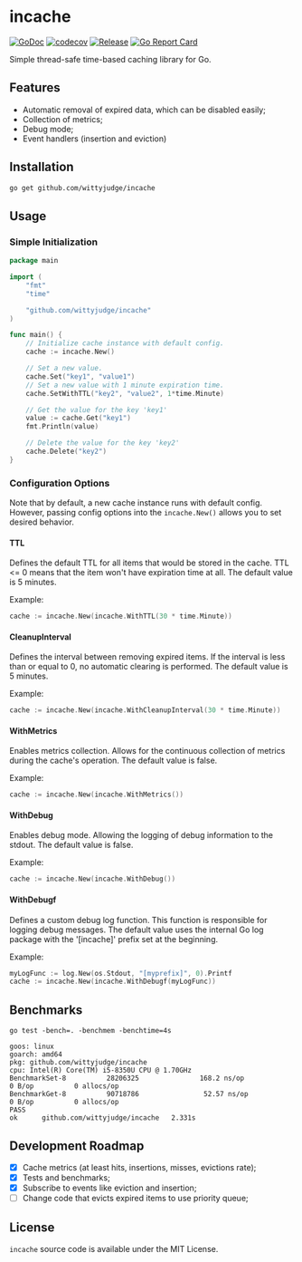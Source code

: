 # incache

[![GoDoc](https://godoc.org/github.com/wittyjudge/incache?status.png)](https://godoc.org/github.com/wittyjudge/incache)
[![codecov](https://codecov.io/gh/WIttyJudge/incache/graph/badge.svg)](https://codecov.io/gh/WIttyJudge/incache)
[![Release](https://img.shields.io/github/v/release/wittyjudge/incache)](https://github.com/WIttyJudge/incache/releases)
[![Go Report Card](https://goreportcard.com/badge/github.com/wittyjudge/incache)](https://goreportcard.com/report/github.com/wittyjudge/incache)

Simple thread-safe time-based caching library for Go.

## Features

- Automatic removal of expired data, which can be disabled easily;
- Collection of metrics;
- Debug mode;
- Event handlers (insertion and eviction)

## Installation

```bash
go get github.com/wittyjudge/incache
```

## Usage

### Simple Initialization

```go
package main

import (
	"fmt"
	"time"

	"github.com/wittyjudge/incache"
)

func main() {
	// Initialize cache instance with default config.
	cache := incache.New()

	// Set a new value.
	cache.Set("key1", "value1")
	// Set a new value with 1 minute expiration time.
	cache.SetWithTTL("key2", "value2", 1*time.Minute)

	// Get the value for the key 'key1'
	value := cache.Get("key1")
	fmt.Println(value)

	// Delete the value for the key 'key2'
	cache.Delete("key2")
}
```

### Configuration Options

Note that by default, a new cache instance runs with default config.
However, passing config options into the `incache.New()` allows you to set desired
behavior.

#### TTL

Defines the default TTL for all items that would be stored in
the cache. TTL <= 0 means that the item won't have expiration time at all.
The default value is 5 minutes.

Example:

```go
cache := incache.New(incache.WithTTL(30 * time.Minute))
```

#### CleanupInterval

Defines the interval between removing expired items.
If the interval is less than or equal to 0, no automatic clearing is performed.
The default value is 5 minutes.

Example:

```go
cache := incache.New(incache.WithCleanupInterval(30 * time.Minute))
```

#### WithMetrics

Enables metrics collection.
Allows for the continuous collection of metrics during the cache's operation.
The default value is false.

Example:

```go
cache := incache.New(incache.WithMetrics())
```

#### WithDebug 

Enables debug mode.
Allowing the logging of debug information to the stdout.
The default value is false.

Example:

```go
cache := incache.New(incache.WithDebug())
```

#### WithDebugf

Defines a custom debug log function.
This function is responsible for logging debug messages.
The default value uses the internal Go log package with the '[incache]' prefix set at the beginning.

Example:

```go
myLogFunc := log.New(os.Stdout, "[myprefix]", 0).Printf
cache := incache.New(incache.WithDebugf(myLogFunc))
```

## Benchmarks

```
go test -bench=. -benchmem -benchtime=4s

goos: linux
goarch: amd64
pkg: github.com/wittyjudge/incache
cpu: Intel(R) Core(TM) i5-8350U CPU @ 1.70GHz
BenchmarkSet-8          28206325               168.2 ns/op             0 B/op          0 allocs/op
BenchmarkGet-8          90718786                52.57 ns/op            0 B/op          0 allocs/op
PASS
ok      github.com/wittyjudge/incache   2.331s

```

## Development Roadmap

- [x] Cache metrics (at least hits, insertions, misses, evictions rate);
- [x] Tests and benchmarks;
- [x] Subscribe to events like eviction and insertion;
- [ ] Change code that evicts expired items to use priority queue;

## License

`incache` source code is available under the MIT License.
